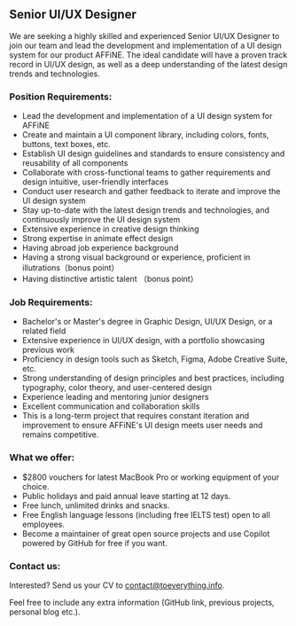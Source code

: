 ## Senior UI/UX Designer

We are seeking a highly skilled and experienced Senior UI/UX Designer to join our team and lead the development and implementation of a UI design system for our product AFFiNE. The ideal candidate will have a proven track record in UI/UX design, as well as a deep understanding of the latest design trends and technologies.

### Position Requirements:

- Lead the development and implementation of a UI design system for AFFiNE
- Create and maintain a UI component library, including colors, fonts, buttons, text boxes, etc.
- Establish UI design guidelines and standards to ensure consistency and reusability of all components
- Collaborate with cross-functional teams to gather requirements and design intuitive, user-friendly interfaces
- Conduct user research and gather feedback to iterate and improve the UI design system
- Stay up-to-date with the latest design trends and technologies, and continuously improve the UI design system
- Extensive experience in creative design thinking
- Strong expertise in animate effect design
- Having abroad job experience background
- Having a strong visual background or experience, proficient in illutrations（bonus point）
- Having distinctive artistic talent （bonus point）

### Job Requirements:

- Bachelor's or Master's degree in Graphic Design, UI/UX Design, or a related field
- Extensive experience in UI/UX design, with a portfolio showcasing previous work
- Proficiency in design tools such as Sketch, Figma, Adobe Creative Suite, etc.
- Strong understanding of design principles and best practices, including typography, color theory, and user-centered design
- Experience leading and mentoring junior designers
- Excellent communication and collaboration skills
- This is a long-term project that requires constant iteration and improvement to ensure AFFiNE's UI design meets user needs and remains competitive.

### What we offer:

- $2800 vouchers for latest MacBook Pro or working equipment of your choice.
- Public holidays and paid annual leave starting at 12 days.
- Free lunch, unlimited drinks and snacks.
- Free English language lessons (including free IELTS test) open to all employees.
- Become a maintainer of great open source projects and use Copilot powered by GitHub for free if you want.

### Contact us:

Interested? Send us your CV to [contact@toeverything.info](mailto:contact@toeverything.info).

Feel free to include any extra information (GitHub link, previous projects, personal blog etc.).
